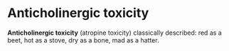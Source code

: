 # Anticholinergic toxicity

**Anticholinergic toxicity** (atropine toxicity) classically described:
red as a beet, hot as a stove, dry as a bone, mad as a hatter.
